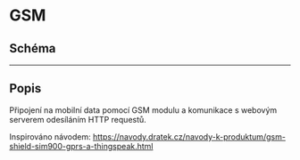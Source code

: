 # GSM

## Schéma

***

## Popis

Připojení na mobilní data pomocí GSM modulu a komunikace s webovým serverem odesíláním HTTP requestů. 

Inspirováno návodem: https://navody.dratek.cz/navody-k-produktum/gsm-shield-sim900-gprs-a-thingspeak.html
